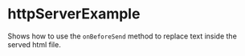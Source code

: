 # httpServerExample

Shows how to use the `onBeforeSend` method to replace text inside the served html file.
